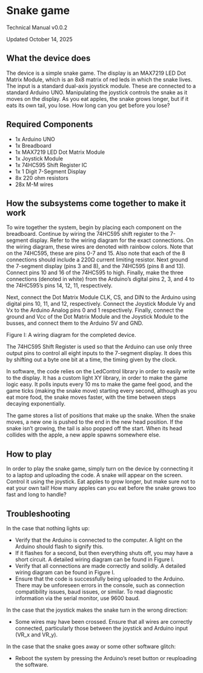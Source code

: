 # Snake game
Technical Manual v0.0.2

Updated October 14, 2025

## What the device does
The device is a simple snake game. The display is an MAX7219 LED Dot Matrix Module, which is an 8x8 matrix of red leds in which the snake lives. The input is a standard dual-axis joystick module. These are connected to a standard Arduino UNO. Manipulating the joystick controls the snake as it moves on the display. As you eat apples, the snake grows longer, but if it eats its own tail, you lose. How long can you get before you lose?

## Required Components
- 1x Arduino UNO
- 1x Breadboard
- 1x MAX7219 LED Dot Matrix Module
- 1x Joystick Module
- 1x 74HC595 Shift Register IC
- 1x 1 Digit 7-Segment Display
- 8x 220 ohm resistors
- 28x M-M wires

## How the subsystems come together to make it work
To wire together the system, begin by placing each component on the breadboard. Continue by wiring the 74HC595 shift register to the 7-segment display. Refer to the wiring diagram for the exact connections. On the wiring diagram, these wires are denoted with rainbow colors. Note that on the 74HC595, these are pins 0-7 and 15. Also note that each of the 8 connections should include a 220Ω current limiting resistor. Next ground the 7-segment display (pins 3 and 8), and the 74HC595 (pins 8 and 13). Connect pins 10 and 16 of the 74HC595 to high. Finally, make the three connections (denoted in white) from the Arduino’s digital pins 2, 3, and 4 to the 74HC595’s pins 14, 12, 11, respectively.

Next, connect the Dot Matrix Module CLK, CS, and DIN to the Arduino using digital pins 10, 11, and 12, respectively. Connect the Joystick Module Vy and Vx to the Arduino Analog pins 0 and 1 respectively. Finally, connect the ground and Vcc of the Dot Matrix Module and the Joystick Module to the busses, and connect them to the Arduino 5V and GND.


Figure I: A wiring diagram for the completed device.

The 74HC595 Shift Register is used so that the Arduino can use only three output pins to control all eight inputs to the 7-segment display. It does this by shifting out a byte one bit at a time, the timing given by the clock.

In software, the code relies on the LedControl library in order to easily write to the display. It has a custom light XY library, in order to make the game logic easy. It polls inputs every 10 ms to make the game feel good, and the game ticks (making the snake move) starting every second, although as you eat more food, the snake moves faster, with the time between steps decaying exponentially.

The game stores a list of positions that make up the snake. When the snake moves, a new one is pushed to the end in the new head position. If the snake isn’t growing, the tail is also popped off the start. When its head collides with the apple, a new apple spawns somewhere else.


## How to play
In order to play the snake game, simply turn on the device by connecting it to a laptop and uploading the code. A snake will appear on the screen. Control it using the joystick. Eat apples to grow longer, but make sure not to eat your own tail! How many apples can you eat before the snake grows too fast and long to handle?

## Troubleshooting
In the case that nothing lights up:
- Verify that the Arduino is connected to the computer. A light on the Arduino should flash to signify this.
- If it flashes for a second, but then everything shuts off, you may have a short circuit. A detailed wiring diagram can be found in Figure I.
- Verify that all connections are made correctly and solidly. A detailed wiring diagram can be found in Figure I.
- Ensure that the code is successfully being uploaded to the Arduino. There may be unforeseen errors in the console, such as connection compatibility issues, baud issues, or similar. To read diagnostic information via the serial monitor, use 9600 baud.

In the case that the joystick makes the snake turn in the wrong direction:
- Some wires may have been crossed. Ensure that all wires are correctly connected, particularly those between the joystick and Arduino input (VR_x and VR_y).

In the case that the snake goes away or some other software glitch:
- Reboot the system by pressing the Arduino’s reset button or reuploading the software.

